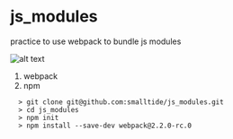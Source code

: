# js_modules
practice to use webpack to bundle js modules

![alt text](https://github.com/smalltide/js_modules/blob/master/screenshot.gif "js_modules")

1. webpack
2. npm

```
  > git clone git@github.com:smalltide/js_modules.git
  > cd js_modules
  > npm init
  > npm install --save-dev webpack@2.2.0-rc.0
```
